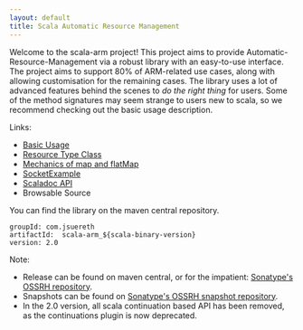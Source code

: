 ```yaml
---
layout: default
title: Scala Automatic Resource Management
---
```


Welcome to the scala-arm project!  This project aims to provide Automatic-Resource-Management via a robust library with an easy-to-use interface.  The project aims to support 80% of ARM-related use cases, along with allowing customisation for the remaining cases.  The library uses a lot of advanced features behind the scenes to *do the right thing* for users.  Some of the method signatures may seem strange to users new to scala, so we recommend checking out the basic usage description.

Links:
* [Basic Usage](usage.html)
* [Resource Type Class](resource.html)
* [Mechanics of map and flatMap](flatmap.html)
* [SocketExample](sockets.html)
* [Scaladoc API](latest/api/index.html)
* Browsable Source

You can find the library on the maven central repository.

    groupId: com.jsuereth
    artifactId:  scala-arm_${scala-binary-version}
    version: 2.0


Note: 
* Release can be found on maven central, or for the impatient:  [Sonatype's OSSRH repository](https://oss.sonatype.org/content/groups/public/).
* Snapshots can be found on [Sonatype's OSSRH snapshot repository](https://oss.sonatype.org/content/groups/public).
* In the 2.0 version, all scala continuation based API has been removed, as the continuations plugin is now deprecated.
